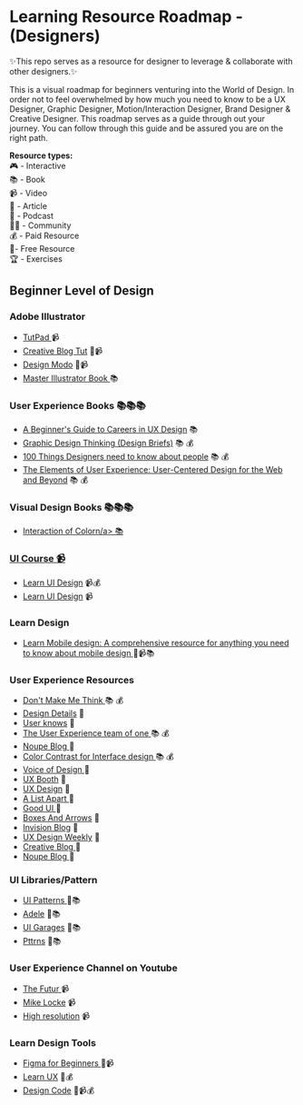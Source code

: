 # Learning Resource Roadmap - (Designers)
✨This repo serves as a resource for designer to leverage & collaborate with other designers.✨

This is a visual roadmap for beginners venturing into the World of Design. In order not to feel overwhelmed by how much you need to know to be a UX Designer, Graphic Designer, Motion/Interaction Designer, Brand Designer & Creative Designer. This roadmap serves as a guide through out your journey. You can follow through this guide and be assured you are on the right path. <br />

<b>Resource types:</b> <br />
🎮 - Interactive <br />
📚 - Book <br />
📹 - Video <br />
📝 - Article <br />
🎤 - Podcast <br />
👩‍💻 - Community <br />
💰 - Paid Resource <br />
🎁- Free Resource <br />
🏆 - Exercises <br />

## Beginner Level of Design 

### Adobe Illustrator
<ul>
  <li><a href="https://www.tutpad.com/courses/illustrator/beginner">TutPad </a> 📹</li>
  <li><a href="https://www.creativebloq.com/digital-art/illustrator-tutorials-1232697"> Creative Blog Tut</a>  📝📹</li>
  <li><a href="https://designmodo.com/tutorials/illustrator/">Design Modo</a> 📝📹</li>
  <li><a href="https://design.tutsplus.com/ebooks/mastering-illustrator/"> Master Illustrator Book </a> 📚 </li>
</ul>




### User Experience Books 📚📚📚

<ul>

<li><a href="https://www.springboard.com/resources/guides/guide-to-ux-jobs/">A Beginner's Guide to Careers in UX Design</a> 📚</li>
<li><a href="https://www.amazon.com/gp/product/1568989792/ref=as_li_ss_tl?ie=UTF8&linkCode=sl1&tag=&linkId=5246ec0c373ab4f137defaa2f6e1d4c0&language=en_US">Graphic Design Thinking (Design Briefs)</a> 📚 💰</li>
<li><a href="https://www.amazon.com/Things-Designer-People-Voices-Matter/dp/0321767535/ref=as_li_ss_tl?ie=UTF8&qid=1478996579&sr=8-1&keywords=100+things+designers+need+to+know+about+people&linkCode=sl1&tag=uxtools-20&linkId=953657b80ec04afd204cacdbadb4f7e6">100 Things Designers need to know about people</a> 📚 💰</li>

<li><a href="https://www.amazon.com/Elements-User-Experience-User-Centered-Design/dp/0321683684/ref=as_li_ss_tl?s=books&ie=UTF8&qid=1478996441&sr=1-1&keywords=elements+of+user+experience&linkCode=sl1&tag=uxtools-20&linkId=2ea5524a97b67a123437a8b8526dd914">The Elements of User Experience: User-Centered Design for the Web and Beyond</a> 📚 💰</li>

</ul>


### Visual Design Books 📚📚📚
<ul>

<li><a href="https://www.amazon.com/gp/product/0300179359/ref=as_li_ss_tl?ie=UTF8&linkCode=sl1&tag=uxtools-20&linkId=46ed72d2b02075465273227c6015068e">Interaction of Colorn/a> 📚</li>
</ul>
  

### UI Course 📹

 <ul>
    <li><a href="https://learnui.design">Learn UI Design</a> 📹💰</li>
    <li><a href=" https://hackdesign.org">Learn UI Design</a> 📹</li>
 </ul>

 
### Learn Design 
<ul>
  <li><a href="https://learnmobile.design/"> Learn Mobile design: A comprehensive resource for anything you need to know about mobile design </a> 🎁📹📚</li>

</ul>


### User Experience Resources

<ul>
  <li><a href="https://www.goodreads.com/book/show/3368.Don_t_Make_Me_Think">Don't Make Me Think  </a> 📚 💰</li>
  <li><a href="https://spec.fm/podcasts/design-details"> Design Details</a>  🎤</li>
  <li><a href="https://www.usersknow.com/podcast">User knows</a> 🎤</li>
  <li><a href="https://www.goodreads.com/book/show/18177290-the-user-experience-team-of-one"> The User Experience team of one </a> 📚 💰</li>
  <li><a href="https://www.noupe.com/"> Noupe Blog </a> 📝 </li>
  <li><a href="https://medium.com/bymds/color-contrast-crash-course-for-interface-design-a69c987abe1b?ref=lapaninja"> Color Contrast for Interface design </a> 📚 💰 </li>
  <li><a href="https://vod.podbean.com/">Voice of Design </a> 🎤 </li>
  <li><a href="https://uxbooth.com/"> UX Booth</a>  📝</li>
  <li><a href="https://uxdesign.cc/">UX Design</a> 📝</li>
  <li><a href="https://alistapart.com/"> A List Apart </a> 📝</li>
  <li><a href="https://goodui.org/"> Good UI </a> 📝 </li>
  <li><a href="http://boxesandarrows.com/category/interfaces/"> Boxes And Arrows</a>  📝</li>
  <li><a href="https://www.invisionapp.com/inside-design/">Invision Blog</a> 📝</li>
  <li><a href="http://uxdesignweekly.com/"> UX Design Weekly</a> 📝</li>
  <li><a href="http://www.creativebloq.com/"> Creative Blog </a> 📝 </li>
  <li><a href="https://www.noupe.com/"> Noupe Blog </a> 📝 </li>
</ul>


<!-- ### User Experience  Slack Group

<ul>
  <li><a href="http://slack.uxdesigncommunity.com/">UX Design Community </a> 👩‍💻</li>
  <li><a href="https://designerhangout.co/"> Designer Hangout</a>  👩‍💻</li>
  <li><a href="http://www.product-tribes.com/index.html">Product Tribes</a> 👩‍💻</li>
  <li><a href="https://www.are.na">Arena</a> 👩‍💻</li>
</ul> -->



### UI Libraries/Pattern

<ul>
  <li><a href="http://ui-patterns.com/patterns">UI Patterns </a> 🎁📚</li>
  <li><a href="https://adele.uxpin.com/"> Adele</a>  🎁📚</li>
  <li><a href="https://uigarage.net/">UI Garages</a> 🎁📚</li>
  <li><a href="https://pttrns.com/">Pttrns</a> 🎁📚</li>
</ul>


### User Experience  Channel on Youtube

<ul>
  <li><a href="https://www.youtube.com/user/TheSkoolRocks">The Futur </a> 📹</li>
  <li><a href="https://www.youtube.com/user/mlwebco/featured"> Mike Locke</a>  📹</li>
  <li><a href="https://www.youtube.com/channel/UCzBkNPSxw15qrW_Y8p-oCUw">High resolution</a> 📹</li>
</ul>

### Learn Design Tools

<ul>
  <li><a href="https://www.figmaforbeginners.com">Figma for Beginners </a> 🎁📹</li>
  <li><a href="	https://www.learnux.io"> Learn UX</a>  🎁💰</li>
  <li><a href="https://www.designcode.io">Design Code</a> 🎁📹💰</li>
</ul>










	
